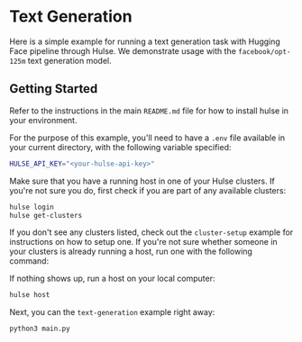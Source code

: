 # Text Generation

Here is a simple example for running a text generation task with Hugging Face pipeline through Hulse. We demonstrate usage with the `facebook/opt-125m` text generation model.

## Getting Started

Refer to the instructions in the main `README.md` file for how to install hulse in your environment.

For the purpose of this example, you'll need to have a `.env` file available in your current directory, with the following variable specified:
```bash
HULSE_API_KEY="<your-hulse-api-key>"
```

Make sure that you have a running host in one of your Hulse clusters. If you're not sure you do, first check if you are part of any available clusters:
```bash
hulse login
hulse get-clusters
```

If you don't see any clusters listed, check out the `cluster-setup` example for instructions on how to setup one. If you're not sure whether someone in your clusters is already running a host, run one with the following command:

If nothing shows up, run a host on your local computer:
```bash
hulse host
```

Next, you can the `text-generation` example right away:
```bash
python3 main.py
```